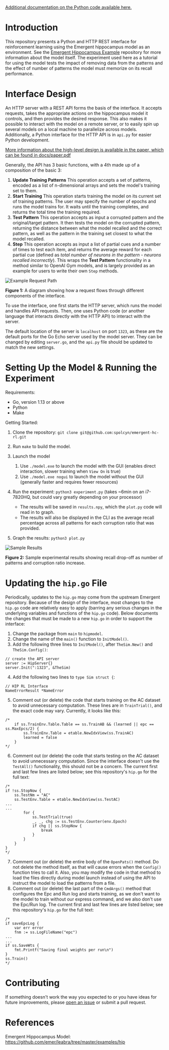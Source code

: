 [Additional documentation on the Python code available here.](https://spolcyn.github.io/emergent-hc-rl/)

# Introduction

This repository presents a Python and HTTP REST interface for reinforcement learning using the Emergent hippocampus model as an environment. 
See the [Emergent Hippocampus Example](https://github.com/emer/leabra/tree/master/examples/hip) repository for more information about the model itself. 
The experiment used here as a tutorial for using the model tests the impact of removing data from the patterns and the effect of number of patterns the model must memorize on its recall performance.


# Interface Design

An HTTP server with a REST API forms the basis of the interface.
It accepts requests, takes the appropriate actions on the hippocampus model it controls, and then provides the desired response. 
This also makes it possible to interact with the model on a remote server, or to easily spin up several models on a local machine to parallelize across models. 
Additionally, a Python interface for the HTTP API is in `api.py` for easier Python development.

[More information about the high-level design is available in the paper, which can be found in docs/paper.pdf](docs/paper.pdf)

Generally, the API has 3 basic functions, with a 4th made up of a composition of the basic 3:
1. **Update Training Patterns** This operation accepts a set of patterns, encoded as a list of n-dimensional arrays and sets the model's training set to them.
2. **Start Training** This operation starts training the model on its current set of training patterns. The user may specify the number of epochs and runs the model trains for. It waits until the training completes, and returns the total time the training required.
3. **Test Pattern** This operation accepts as input a corrupted pattern and the original/target pattern. It then tests the model on the corrupted pattern, returning the distance between what the model recalled and the correct pattern, as well as the pattern in the training set closest to what the model recalled. 
4. **Step** This operation accepts as input a list of partial cues and a number of times to test each item, and returns the average reward for each partial cue (defined as *total number of neurons in the pattern - neurons recalled incorrectly*). This wraps the **Test Pattern** functionality in a method similar to OpenAI Gym models, and is largely provided as an example for users to write their own `Step` methods.

![Example Request Path](images/request-path.png)

**Figure 1:** A diagram showing how a request flows through different components of the interface.

To use the interface, one first starts the HTTP server, which runs the model and handles API requests. Then, one uses Python code (or another language that interacts directly with the HTTP API) to interact with the server. 

The default location of the server is `localhost` on port `1323`, as these are the default ports for the Go Echo server used by the model server. They can be changed by editing `server.go`, and the `api.py` file should be updated to match the new settings.

# Setting Up the Model & Running the Experiment

Requirements:
- Go, version 1.13 or above
- Python
- Make

Getting Started:

1. Clone the repository:
`git clone git@github.com:spolcyn/emergent-hc-rl.git`

2. Run `make` to build the model.

3. Launch the model
    1. Use `./model.exe` to launch the model with the GUI (enables direct interaction, slower training when `View On` is true)
    2. Use `./model.exe nogui` to launch the model without the GUI (generally faster and requires fewer resources) 

4. Run the experiment: `python3 experiment.py` (takes ~6min on an i7-7820HQ, but could vary greatly depending on your processor)
    - The results will be saved in `results.npy`, which the `plot.py` code will read in to graph.
    - The results will also be displayed in the CLI as the average recall percentage across all patterns for each corruption ratio that was provided.
5. Graph the results: `python3 plot.py`


![Sample Results](images/sample-results.png)

**Figure 2:** Sample experimental results showing recall drop-off as number of patterns and corruption ratio increase.

# Updating the `hip.go` File

Periodically, updates to the `hip.go` may come from the upstream Emergent
repository. Because of the design of the interface, most changes to the `hip.go`
code are relatively easy to apply (barring any serious changes in the underlying
variables and functions of the `hip.go` code). Below documents the changes that must be made to a new `hip.go` in order to support the interface:

1. Change the package from `main` to `hipmodel`.
2. Change the name of the `main()` function to `InitModel()`.
3. Add the following three lines to `InitModel()`, after `TheSim.New()` and `TheSim.Config()`:
```
// create the API server
server := HipServer{}
server.Init(":1323", &TheSim)
```
4. Add the following two lines to `type Sim struct {`:
```
// HIP RL Interface
NameErrorResult *NameError
``` 
5. Comment out (or delete) the code that starts training on the AC dataset to avoid unnecessary computation. 
These lines are in `TrainTrial()`, and the exact code may vary. Currently, it looks like this:
```
/*
    if ss.TrainEnv.Table.Table == ss.TrainAB && (learned || epc == ss.MaxEpcs/2) {
        ss.TrainEnv.Table = etable.NewIdxView(ss.TrainAC)
        learned = false
    }
*/
```
6. Comment out (or delete) the code that starts testing on the AC dataset to
   avoid unnecessary computation. Since the interface doesn't use the `TestAll()`
functionality, this should not be a concern. The current first and last few
lines are listed below; see this repository's `hip.go` for the full text:
```
/*
if !ss.StopNow {
    ss.TestNm = "AC"
    ss.TestEnv.Table = etable.NewIdxView(ss.TestAC)
...
...
        for {
            ss.TestTrial(true)
            _, _, chg := ss.TestEnv.Counter(env.Epoch)
            if chg || ss.StopNow {
                break
            }
        }
    }
}
*/
```
7. Comment out (or delete) the entire body of the `OpenPats()` method. Do not
   delete the method itself, as that will cause errors when the `Config()` function
tries to call it. Also, you may modify the code in that method to load the
files directly during model launch instead of using the API to instruct the model
to load the patterns from a file.
8. Comment out (or delete) the last part of the `CmdArgs()` method that
   configures the Epc and Run log and starts training, as we don't want to the
model to train without our express command, and we also don't use the Epc/Run log. 
The current first and last few lines are listed below; see this repository's
`hip.go` for the full text:
``` 
/*
if saveEpcLog {
    var err error
    fnm := ss.LogFileName("epc")
...
...
if ss.SaveWts {
    fmt.Printf("Saving final weights per run\n")
}
ss.Train()
*/
```

# Contributing

If something doesn't work the way you expected to or you have ideas for future improvements, please [open an issue](https://github.com/spolcyn/emergent-hippocampus-RL/issues) or submit a pull request.

# References

Emergent Hippocampus Model: https://github.com/emer/leabra/tree/master/examples/hip 
